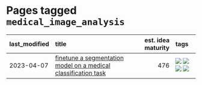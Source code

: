 # Pages tagged `medical_image_analysis`

|last_modified|title|est. idea maturity|tags
|:---|:---|---:|:---|
|2023-04-07|[finetune a segmentation model on a medical classification task](../finetune_a_segmentation_model_on_a_medical_classification_task.md)|476|[![](https://img.shields.io/badge/tag-experimental-1eefac)](../tags/experimental.md) [![](https://img.shields.io/badge/tag-image_processing-9c3a4a)](../tags/image_processing.md) [![](https://img.shields.io/badge/tag-medical_image_analysis-e33481)](../tags/medical_image_analysis.md) [![](https://img.shields.io/badge/tag-tooling-fe4dc)](../tags/tooling.md)|